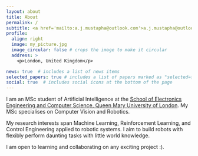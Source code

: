 ```yaml
---
layout: about
title: About
permalink: /
subtitle: <a href='mailto:a.j.mustapha@outlook.com'>a.j.mustapha@outlook.com</a>
profile:
  align: right
  image: my_picture.jpg
  image_circular: false # crops the image to make it circular
  address: >
    <p>London, United Kingdom</p>

news: true  # includes a list of news items
selected_papers: true # includes a list of papers marked as "selected={true}"
social: true  # includes social icons at the bottom of the page
---
```


I am an MSc student of Artificial Intelligence at the [School of Electronics Engineering and Computer Science, Queen Mary University of London](http://www.eecs.qmul.ac.uk/). My MSc specialises on Computer Vision and Robotics. 

My research interests span Machine Learning, Reinforcement Learning, and Control Engineering applied to robotic systems. I aim to build robots with flexibly perform daunting tasks with little world knowledge.

I am open to learning and collaborating on any exciting project :).
